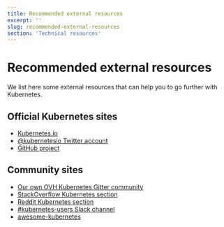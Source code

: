 ```yaml
---
title: Recommended external resources
excerpt: ''
slug: recommended-external-resources
section: 'Technical resources'
---
```


# Recommended external resources

<style>
 pre {
     font-size: 14px;
 }
 pre.console {
   background-color: #300A24; 
   color: #ccc;
   font-family: monospace;
   padding: 5px;
   margin-bottom: 5px;
 }
 pre.console code {
   border: solid 0px transparent;
   font-family: monospace !important;
 }
 .small {
     font-size: 0.75em;
 }
</style>

We list here some external resources that can help you to go further with Kubernetes.


## Official Kubernetes sites

- [Kubernetes.io](https://kubernetes.io/)
- [@kubernetesio Twitter account](https://twitter.com/kubernetesio)
- [GitHub project](https://github.com/kubernetes/kubernetes)

## Community sites

- [Our own OVH Kubernetes Gitter community](https://gitter.im/ovh/kubernetes)
- [StackOverflow Kubernetes section](https://stackoverflow.com/questions/tagged/kubernetes)
- [Reddit Kubernetes section](https://www.reddit.com/r/kubernetes/)
- [#kubernetes-users Slack channel](http://slack.k8s.io/)
- [awesome-kubernetes](https://ramitsurana.github.io/awesome-kubernetes/)


